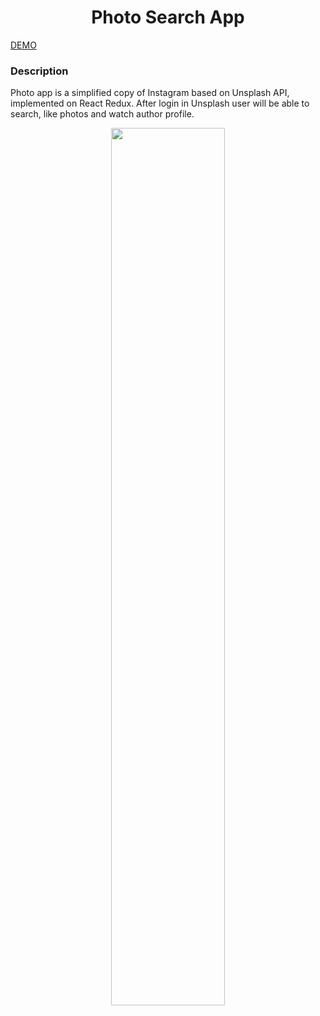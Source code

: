 <h1 align='center'>Photo Search App</h1>
<a align='center' href='http://photoapp.iiwebdev.mcdir.ru/'>DEMO</a>

### Description
Photo app is a simplified copy of Instagram based on Unsplash API, implemented on React Redux. 
After login in Unsplash user will be able to search, like photos and watch author profile.
<p align="center"><img src="https://media.giphy.com/media/s0T9ygdlrPOpUxtKVR/giphy.gif" width="60%"></p>


